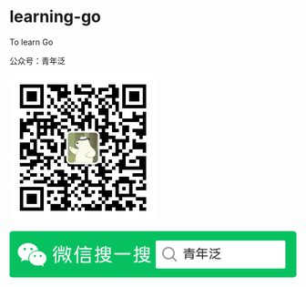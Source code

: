 # learning-go
To learn Go

公众号：青年泛

![image](notes/images/erweima.jpg)

![image](notes/images/souweixin.png)

